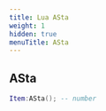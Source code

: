```yaml
---
title: Lua ASta
weight: 1
hidden: true
menuTitle: ASta
---
```

## ASta
```lua
Item:ASta(); -- number
```